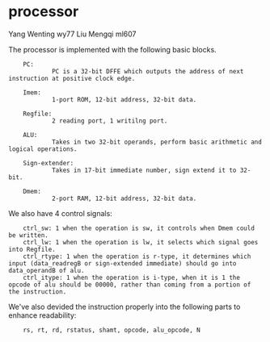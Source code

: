 # processor
Yang Wenting          wy77
Liu Mengqi            ml607

The processor is implemented with the following basic blocks.

        PC:
                PC is a 32-bit DFFE which outputs the address of next instruction at positive clock edge.

        Imem:
                1-port ROM, 12-bit address, 32-bit data.

        Regfile:
                2 reading port, 1 writilng port.

        ALU:
                Takes in two 32-bit operands, perform basic arithmetic and logical operations.

        Sign-extender:
                Takes in 17-bit immediate number, sign extend it to 32-bit.

        Dmem:
                2-port RAM, 12-bit address, 32-bit data.

We also have 4 control signals:

        ctrl_sw: 1 when the operation is sw, it controls when Dmem could be written.
        ctrl_lw: 1 when the operation is lw, it selects which signal goes into Regfile.
        ctrl_rtype: 1 when the operation is r-type, it determines which input (data_readregB or sign-extended immediate) should go into data_operandB of alu.
        ctrl_itype: 1 when the operation is i-type, when it is 1 the opcode of alu should be 00000, rather than coming from a portion of the instruction.
        
We've also devided the instruction properly into the following parts to enhance readability:

        rs, rt, rd, rstatus, shamt, opcode, alu_opcode, N



